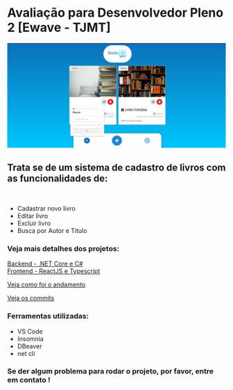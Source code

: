 # Avaliação para Desenvolvedor Pleno 2 [Ewave - TJMT]

![showcase](./docs/showcase.png)

## Trata se de um sistema de cadastro de livros com as funcionalidades de:

<br />

- Cadastrar novo livro
- Editar livro
- Excluir livro
- Busca por Autor e Título

### Veja mais detalhes dos projetos:

[Backend - .NET Core e C#](./backend)
<br />
[Frontend - ReactJS e Typescript](./frontend)

[Veja como foi o andamento](https://trello.com/b/faNnLYqg/prova-ewave)

[Veja os commits](./git.log)

### Ferramentas utilizadas:

- VS Code
- Insomnia
- DBeaver
- net cli

### Se der algum problema para rodar o projeto, por favor, entre em contato !
